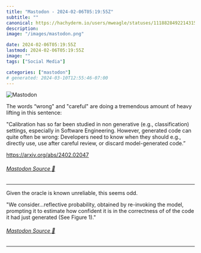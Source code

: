 ```yaml
---
title: "Mastodon - 2024-02-06T05:19:55Z"
subtitle: ""
canonical: https://hachyderm.io/users/mweagle/statuses/111882849221431519
description:
image: "/images/mastodon.png"

date: 2024-02-06T05:19:55Z
lastmod: 2024-02-06T05:19:55Z
image: ""
tags: ["Social Media"]

categories: ["mastodon"]
# generated: 2024-03-10T12:55:46-07:00
---
```

![Mastodon](/images/mastodon.png)

<p>The words “wrong&quot; and &quot;careful&quot; are doing a tremendous amount of heavy lifting in this sentence:</p><p>&quot;Calibration has so far been studied in non generative (e.g., classification) settings, especially in Software Engineering. However, generated code can quite often be wrong: Developers need to know when they should e.g., directly use, use after careful review, or discard model-generated code.” </p><p><a href="https://arxiv.org/abs/2402.02047" target="_blank" rel="nofollow noopener noreferrer" translate="no"><span class="invisible">https://</span><span class="">arxiv.org/abs/2402.02047</span><span class="invisible"></span></a></p>


###### [Mastodon Source 🐘](https://hachyderm.io/@mweagle/111882849221431519)

___

<p>Given the oracle is known unreliable, this seems odd. </p><p>&quot;We consider...reflective probability, obtained by re-invoking the model, prompting it to estimate how confident it is in the correctness of of the code it had just generated (See Figure 1).&quot;</p>


###### [Mastodon Source 🐘](https://hachyderm.io/@mweagle/111882920745783373)

___
